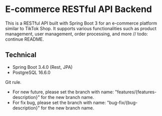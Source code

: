 # E-commerce RESTful API Backend

This is a RESTful API built with Spring Boot 3 for an e-commerce platform similar to TikTok Shop. It supports various functionalities such as product management, user management, order processing, and more // todo: continue README.

## Technical
- Spring Boot 3.4.0 (Rest, JPA)
- PostgreSQL 16.6.0

Git rule.
- For new future, please set the branch with name: "features/{features-description}" for the new branch name.
- For fix bug, please set the branch with name: "bug-fix/{bug-description}" for the new branch name.